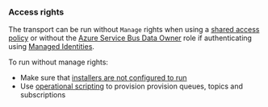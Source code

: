 ### Access rights

The transport can be run without `Manage` rights when using a [shared access policy](https://learn.microsoft.com/en-us/azure/service-bus-messaging/service-bus-sas) or without the [Azure Service Bus Data Owner](https://learn.microsoft.com/en-us/azure/role-based-access-control/built-in-roles#azure-service-bus-data-owner) role if authenticating using [Managed Identities](https://learn.microsoft.com/en-us/azure/service-bus-messaging/service-bus-managed-service-identity).

To run without manage rights:

- Make sure that [installers are not configured to run](/nservicebus/operations/installers.md)
- Use [operational scripting](/transports/azure-service-bus/operational-scripting.md) to provision provision queues, topics and subscriptions

